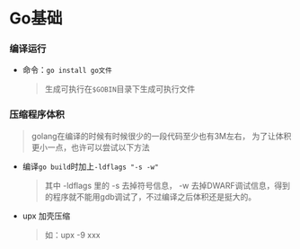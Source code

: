 # Go基础

### 编译运行

- 命令：`go install go文件`

  > 生成可执行在`$GOBIN`目录下生成可执行文件

### 压缩程序体积

> golang在编译的时候有时候很少的一段代码至少也有3M左右， 为了让体积更小一点，也许可以尝试以下方法

- 编译`go build`时加上`-ldflags "-s -w"` 

  > 其中  -ldflags 里的  -s 去掉符号信息， -w 去掉DWARF调试信息，得到的程序就不能用gdb调试了，不过编译之后体积还是挺大的。

- upx 加壳压缩

  >  如：upx -9 xxx